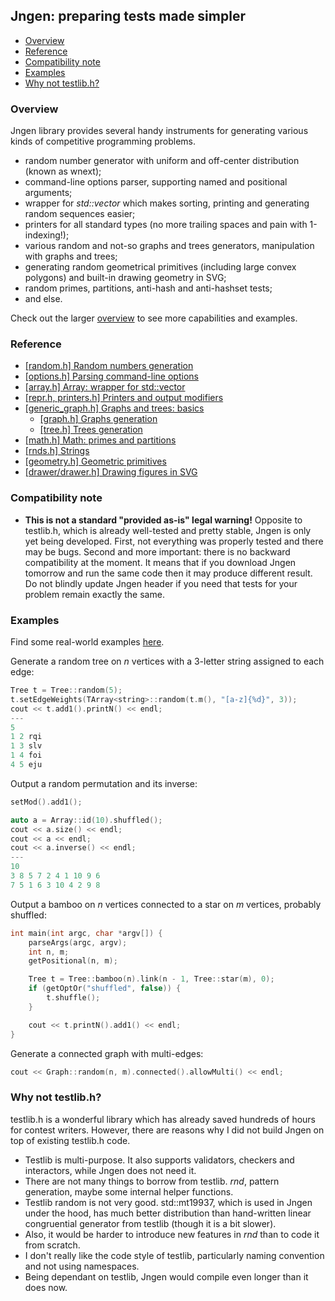 ## Jngen: preparing tests made simpler

* [Overview](#overview)
* [Reference](#reference)
* [Compatibility note](#compatibility-note)
* [Examples](#examples)
* [Why not testlib.h?](#why-not-testlibh)

### Overview

Jngen library provides several handy instruments for generating various kinds of competitive programming problems.
* random number generator with uniform and off-center distribution (known as wnext);
* command-line options parser, supporting named and positional arguments;
* wrapper for *std::vector* which makes sorting, printing and generating random sequences easier;
* printers for all standard types (no more trailing spaces and pain with 1-indexing!);
* various random and not-so graphs and trees generators, manipulation with graphs and trees;
* generating random geometrical primitives (including large convex polygons) and built-in drawing geometry in SVG; 
* random primes, partitions, anti-hash and anti-hashset tests;
* and else.

Check out the larger [overview](/doc/overview.md) to see more capabilities and examples.

### Reference
* [[random.h] Random numbers generation](/doc/random.md)
* [[options.h] Parsing command-line options](/doc/getopt.md)
* [[array.h] Array: wrapper for std::vector](/doc/array.md)
* [[repr.h, printers.h] Printers and output modifiers](/doc/printers.md)
* [[generic_graph.h] Graphs and trees: basics](/doc/generic_graph.md)
    * [[graph.h] Graphs generation](/doc/graph.md)
    * [[tree.h] Trees generation](/doc/tree.md)
* [[math.h] Math: primes and partitions](/doc/math.md)
* [[rnds.h] Strings](/doc/strings.md)
* [[geometry.h] Geometric primitives](/doc/geometry.md)
* [[drawer/drawer.h] Drawing figures in SVG](/doc/drawer.md)

### Compatibility note
* **This is not a standard "provided as-is" legal warning!** Opposite to testlib.h, which is already well-tested and pretty stable, Jngen is only yet being developed. First, not everything was properly tested and there may be bugs. Second and more important: there is no backward compatibility at the moment. It means that if you download Jngen tomorrow and run the same code then it may produce different result. Do not blindly update Jngen header if you need that tests for your problem remain exactly the same.

### Examples
Find some real-world examples [here](/examples).

Generate a random tree on *n* vertices with a 3-letter string assigned to each edge:
```cpp
Tree t = Tree::random(5);
t.setEdgeWeights(TArray<string>::random(t.m(), "[a-z]{%d}", 3));
cout << t.add1().printN() << endl;
---
5
1 2 rqi
1 3 slv
1 4 foi
4 5 eju
```

Output a random permutation and its inverse:
```cpp
setMod().add1();

auto a = Array::id(10).shuffled();
cout << a.size() << endl;
cout << a << endl;
cout << a.inverse() << endl;
---
10
3 8 5 7 2 4 1 10 9 6
7 5 1 6 3 10 4 2 9 8
```

Output a bamboo on *n* vertices connected to a star on *m* vertices, probably shuffled:
```cpp
int main(int argc, char *argv[]) {
    parseArgs(argc, argv);
    int n, m;
    getPositional(n, m); 

    Tree t = Tree::bamboo(n).link(n - 1, Tree::star(m), 0); 
    if (getOptOr("shuffled", false)) {
        t.shuffle();
    }   

    cout << t.printN().add1() << endl;
}
```

Generate a connected graph with multi-edges:
```cpp
cout << Graph::random(n, m).connected().allowMulti() << endl;
```

### Why not testlib.h?
testlib.h is a wonderful library which has already saved hundreds of hours for contest writers. However, there are reasons why I did not build Jngen on top of existing testlib.h code.

* Testlib is multi-purpose. It also supports validators, checkers and interactors, while Jngen does not need it.
* There are not many things to borrow from testlib. *rnd*, pattern generation, maybe some internal helper functions.
* Testlib random is not very good. std::mt19937, which is used in Jngen under the hood, has much better distribution than hand-written linear congruential generator from testlib (though it is a bit slower).
* Also, it would be harder to introduce new features in *rnd* than to code it from scratch.
* I don't really like the code style of testlib, particularly naming convention and not using namespaces.
* Being dependant on testlib, Jngen would compile even longer than it does now.


